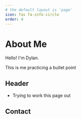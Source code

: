 ```yaml
---
# the default layout is 'page'
icon: fas fa-info-circle
order: 4
---
```




# About Me

Hello! I'm Dylan.

<i class="fa-solid fa-atom"></i> This is me practicing a bullet point



## Header 

- Trying to work this page out

## Contact

